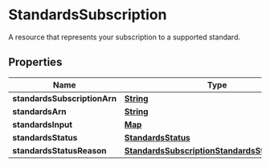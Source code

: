 

# StandardsSubscription

A resource that represents your subscription to a supported standard.

## Properties

| Name | Type | Description | Notes |
|------------ | ------------- | ------------- | -------------|
|**standardsSubscriptionArn** | [**String**](String.md) |  |  |
|**standardsArn** | [**String**](String.md) |  |  |
|**standardsInput** | [**Map**](Map.md) |  |  |
|**standardsStatus** | [**StandardsStatus**](StandardsStatus.md) |  |  |
|**standardsStatusReason** | [**StandardsSubscriptionStandardsStatusReason**](StandardsSubscriptionStandardsStatusReason.md) |  |  [optional] |



